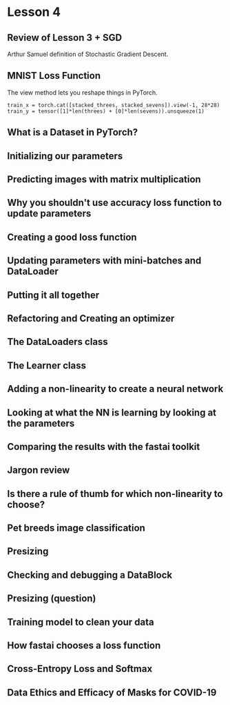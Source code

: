 # Lesson 4

## Review of Lesson 3 + SGD

Arthur Samuel definition of Stochastic Gradient Descent.

## MNIST Loss Function

The view method lets you reshape things in PyTorch.

`train_x = torch.cat([stacked_threes, stacked_sevens]).view(-1, 28*28)`
`train_y = tensor([1]*len(threes) + [0]*len(sevens)).unsqueeze(1)`

## What is a Dataset in PyTorch?
## Initializing our parameters
## Predicting images with matrix multiplication
## Why you shouldn't use accuracy loss function to update parameters
## Creating a good loss function
## Updating parameters with mini-batches and DataLoader
## Putting it all together
## Refactoring and Creating an optimizer
## The DataLoaders class
## The Learner class
## Adding a non-linearity to create a neural network
## Looking at what the NN is learning by looking at the parameters
## Comparing the results with the fastai toolkit
## Jargon review
## Is there a rule of thumb for which non-linearity to choose?
## Pet breeds image classification
## Presizing
## Checking and debugging a DataBlock
## Presizing (question)
## Training model to clean your data
## How fastai chooses a loss function
## Cross-Entropy Loss and Softmax
## Data Ethics and Efficacy of Masks for COVID-19
